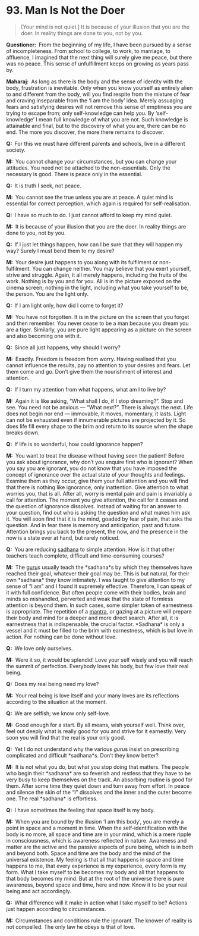 # 93. Man Is Not the Doer

>[Your mind is not quiet.] It is because of your illusion that you are the doer. In reality things are done to you, not by you.</p>

<p><b>Questioner:</b> From the beginning of my life, I have been pursued by a sense of incompleteness. From 
school to college, to work, to marriage, to affluence, I imagined that the next thing will surely give 
me peace, but there was no peace. This sense of unfulfillment keeps on growing as years pass by.</p>

<p><b>Maharaj:</b> As long as there is the body and the sense of identity with the body, frustration is 
inevitable. Only when you know yourself as entirely alien to and different from the body, will you find 
respite from the mixture of fear and craving inseparable from the ‘I am the body’ idea. Merely 
assuaging fears and satisfying desires will not remove this sense of emptiness you are trying to 
escape from; only self-knowledge can help you. By ‘self-knowledge’ I mean full knowledge of what 
you are not. Such knowledge is attainable and final, but to the discovery of what you are, there can 
be no end. The more you discover, the more there remains to discover.</p>

<p><b>Q:</b> For this we must have different parents and schools, live in a different society.</p>

<p><b>M:</b> You cannot change your circumstances, but you can change your attitudes. You need not be 
attached to the non-essentials. Only the necessary is good. There is peace only in the essential.</p>

<p><b>Q:</b> It is truth I seek, not peace.</p>

<p><b>M:</b> You cannot see the true unless you are at peace. A quiet mind is essential for correct perception, 
which again is required for self-realisation.</p>

<p><b>Q:</b> I have so much to do. I just cannot afford to keep my mind quiet.</p>

<p><b>M:</b> It is because of your illusion that you are the doer. In reality things are done to you, not by you.</p>

<p><b>Q:</b> If I just let things happen, how can I be sure that they will happen my way? Surely I must bend 
them to my desire?</p>

<p><b>M:</b> Your desire just happens to you along with its fulfilment or non-fulfilment. You can change 
neither. You may believe that you exert yourself, strive and struggle. Again, it all merely happens, 
including the fruits of the work. Nothing is by you and for you. All is in the picture exposed on the 
cinema screen; nothing in the light, including what you take yourself to be, the person. You are the 
light only.</p>

<p><b>Q:</b> If I am light only, how did I come to forget it?</p>

<p><b>M:</b> You have not forgotten. It is in the picture on the screen that you forget and then remember. 
You never cease to be a man because you dream you are a tiger. Similarly, you are pure light 
appearing as a picture on the screen and also becoming one with it.</p>

<p><b>Q:</b> Since all just happens, why should I worry?</p>

<p><b>M:</b> Exactly. Freedom is freedom from worry. Having realised that you cannot influence the results, 
pay no attention to your desires and fears. Let them come and go. Don’t give them the nourishment 
of interest and attention.</p>

<p><b>Q:</b> If I turn my attention from what happens, what am I to live by?</p>

<p><b>M:</b> Again it is like asking, “What shall I do, if I stop dreaming?”. Stop and see. You need not be 
anxious — “What next?”. There is always the next. Life does not begin nor end — immovable, it moves, 
momentary, it lasts. Light can not be exhausted even if innumerable pictures are projected by it. 
So does life fill every shape to the brim and return to its source when the shape breaks down.</p>

<p><b>Q:</b> If life is so wonderful, how could ignorance happen?</p>

<p><b>M:</b> You want to treat the disease without having seen the patient! Before you ask about ignorance, 
why don’t you enquire first who is ignorant? When you say you are ignorant, you do not know 
that you have imposed the concept of ignorance over the actual state of your thoughts and feelings. 
Examine them as they occur, give them your full attention and you will find that there is nothing like 
ignorance, only inattention. Give attention to what worries you, that is all. After all, worry is mental 
pain and pain is invariably a call for attention. The moment you give attention, the call for it ceases 
and the question of ignorance dissolves. Instead of waiting for an answer to your question, find out 
who is asking the question and what makes him ask it. You will soon find that it is the mind, goaded 
by fear of pain, that asks the question. And in fear there is memory and anticipation, past and 
future. Attention brings you back to the present, the now, and the presence in the now is a state 
ever at hand, but rarely noticed.</p>

<p><b>Q:</b> You are reducing <a href="The practice which produces success, <em>siddhi</em>.">sadhana</a> to simple attention. How is it that other teachers teach complete, 
difficult and time-consuming courses?</p>

<p><b>M:</b> The <a href="Spiritual teacher, preceptor.">guru</a>s usually teach the *sadhana*s by which they themselves have reached their goal, 
whatever their goal may be. This is but natural, for their own *sadhana* they know intimately. I was 
taught to give attention to my sense of “I am” and I found it supremely effective. Therefore, I can 
speak of it with full confidence. But often people come with their bodies, brain and minds so 
mishandled, perverted and weak that the state of formless attention is beyond them. In such cases, 
some simpler token of earnestness is appropriate. The repetition of a <a href="Incantation, hymn, an instrument of thought, ideal sounds visualised as letters and vocalised as syllables. A <em>mantra</em> is a group of words whose constant repetition produces specific results.">mantra</a>, or gazing at a picture 
will prepare their body and mind for a deeper and more direct search. After all, it is earnestness that 
is indispensable, the crucial factor. *Sadhana* is only a vessel and it must be filled to the brim with 
earnestness, which is but love in action. For nothing can be done without love.</p>

<p><b>Q:</b> We love only ourselves.</p>

<p><b>M:</b> Were it so, it would be splendid! Love your self wisely and you will reach the summit of perfection. Everybody loves his body, but few love their real being.</p>

<p><b>Q:</b> Does my real being need my love?</p>

<p><b>M:</b> Your real being is love itself and your many loves are its reflections according to the situation at 
the moment.</p>

<p><b>Q:</b> We are selfish; we know only self-love.</p>

<p><b>M:</b> Good enough for a start. By all means, wish yourself well. Think over, feel out deeply what is 
really good for you and strive for it earnestly. Very soon you will find that the real is your only good.</p>

<p><b>Q:</b> Yet I do not understand why the various <i>guru</i>s insist on prescribing complicated and difficult 
*sadhana*s. Don’t they know better?</p>

<p><b>M:</b> It is not what you do, but what you stop doing that matters. The people who begin their *sadhana* 
are so feverish and restless that they have to be very busy to keep themselves on the track. An 
absorbing routine is good for them. After some time they quiet down and turn away from effort. In 
peace and silence the skin of the “I” dissolves and the inner and the outer become one. The real 
*sadhana* is effortless.</p>

<p><b>Q:</b> I have sometimes the feeling that space itself is my body.</p>

<p><b>M:</b> When you are bound by the illusion ‘I am this body’, you are merely a point in space and a 
moment in time. When the self-identification with the body is no more, all space and time are in your 
mind, which is a mere ripple in consciousness, which is awareness reflected in nature. Awareness 
and matter are the active and the passive aspects of pure being, which is in both and beyond both. 
Space and time are the body and the mind of the universal existence. My feeling is that all that 
happens in space and time happens to me, that every experience is my experience, every form is 
my form. What I take myself to be becomes my body and all that happens to that body becomes 
my mind. But at the root of the universe there is pure awareness, beyond space and time, here and 
now. Know it to be your real being and act accordingly.</p>

<p><b>Q:</b> What difference will it make in action what I take myself to be? Actions just happen according to
circumstances.</p>

<p><b>M:</b> Circumstances and conditions rule the ignorant. The knower of reality is not compelled. The 
only law he obeys is that of love.


<script>
export default {
  props: ["slot-key"],
  mounted () {
    tippy("[href]", {allowHTML: true});
  }
}
</script>
